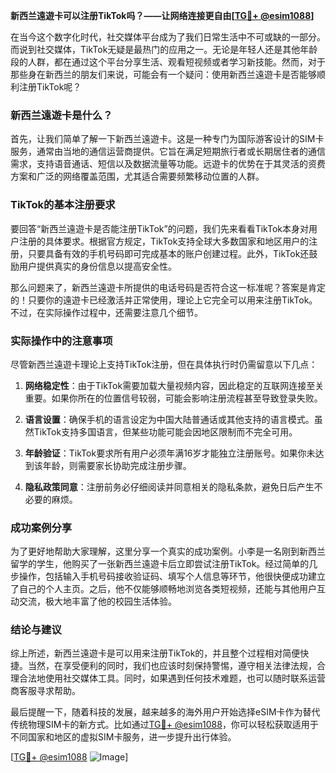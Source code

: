 **新西兰遠遊卡可以注册TikTok吗？——让网络连接更自由[[TG💪+ @esim1088](https://t.me/s/esim1088)]**

在当今这个数字化时代，社交媒体平台成为了我们日常生活中不可或缺的一部分。而说到社交媒体，TikTok无疑是最热门的应用之一。无论是年轻人还是其他年龄段的人群，都在通过这个平台分享生活、观看短视频或者学习新技能。然而，对于那些身在新西兰的朋友们来说，可能会有一个疑问：使用新西兰遠遊卡是否能够顺利注册TikTok呢？

### 新西兰遠遊卡是什么？

首先，让我们简单了解一下新西兰遠遊卡。这是一种专门为国际游客设计的SIM卡服务，通常由当地的通信运营商提供。它旨在满足短期旅行者或长期居住者的通信需求，支持语音通话、短信以及数据流量等功能。远遊卡的优势在于其灵活的资费方案和广泛的网络覆盖范围，尤其适合需要频繁移动位置的人群。

### TikTok的基本注册要求

要回答“新西兰遠遊卡是否能注册TikTok”的问题，我们先来看看TikTok本身对用户注册的具体要求。根据官方规定，TikTok支持全球大多数国家和地区用户的注册，只要具备有效的手机号码即可完成基本的账户创建过程。此外，TikTok还鼓励用户提供真实的身份信息以提高安全性。

那么问题来了，新西兰遠遊卡所提供的电话号码是否符合这一标准呢？答案是肯定的！只要你的遠遊卡已经激活并正常使用，理论上它完全可以用来注册TikTok。不过，在实际操作过程中，还需要注意几个细节。

### 实际操作中的注意事项

尽管新西兰遠遊卡理论上支持TikTok注册，但在具体执行时仍需留意以下几点：

1. **网络稳定性**：由于TikTok需要加载大量视频内容，因此稳定的互联网连接至关重要。如果你所在的位置信号较弱，可能会影响注册流程甚至导致登录失败。
   
2. **语言设置**：确保手机的语言设定为中国大陆普通话或其他支持的语言模式。虽然TikTok支持多国语言，但某些功能可能会因地区限制而不完全可用。

3. **年龄验证**：TikTok要求所有用户必须年满16岁才能独立注册账号。如果你未达到该年龄，则需要家长协助完成注册步骤。

4. **隐私政策同意**：注册前务必仔细阅读并同意相关的隐私条款，避免日后产生不必要的麻烦。

### 成功案例分享

为了更好地帮助大家理解，这里分享一个真实的成功案例。小李是一名刚到新西兰留学的学生，他购买了一张新西兰遠遊卡后立即尝试注册TikTok。经过简单的几步操作，包括输入手机号码接收验证码、填写个人信息等环节，他很快便成功建立了自己的个人主页。之后，他不仅能够顺畅地浏览各类短视频，还能与其他用户互动交流，极大地丰富了他的校园生活体验。

### 结论与建议

综上所述，新西兰遠遊卡是可以用来注册TikTok的，并且整个过程相对简便快捷。当然，在享受便利的同时，我们也应该时刻保持警惕，遵守相关法律法规，合理合法地使用社交媒体工具。同时，如果遇到任何技术难题，也可以随时联系运营商客服寻求帮助。

最后提醒一下，随着科技的发展，越来越多的海外用户开始选择eSIM卡作为替代传统物理SIM卡的新方式。比如通过[TG💪+ @esim1088](https://t.me/s/esim1088)，你可以轻松获取适用于不同国家和地区的虚拟SIM卡服务，进一步提升出行体验。

[[TG💪+ @esim1088](https://t.me/s/esim1088) ![Image](https://i.postimg.cc/4NQfJmqS/Snipaste-2025-05-13-00-14-12.png)]